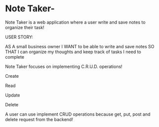 # Note Taker-

Note Taker is a web application where a user write and save notes to organize their task!

USER STORY: 

AS A small business owner
I WANT to be able to write and save notes
SO THAT I can organize my thoughts and keep track of tasks I need to complete

Note Taker focuses on implementing C.R.U.D. operations!

Create

Read

Update

Delete 

A user can use implement CRUD operations because get, put, post and delete request from the backend!